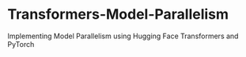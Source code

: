 # Transformers-Model-Parallelism
Implementing Model Parallelism using Hugging Face Transformers and PyTorch
